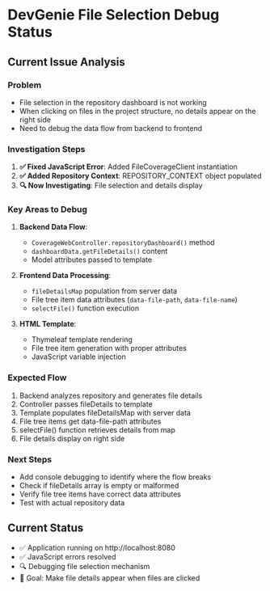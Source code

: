 # DevGenie File Selection Debug Status

## Current Issue Analysis

### Problem
- File selection in the repository dashboard is not working
- When clicking on files in the project structure, no details appear on the right side
- Need to debug the data flow from backend to frontend

### Investigation Steps

1. **✅ Fixed JavaScript Error**: Added FileCoverageClient instantiation
2. **✅ Added Repository Context**: REPOSITORY_CONTEXT object populated  
3. **🔍 Now Investigating**: File selection and details display

### Key Areas to Debug

1. **Backend Data Flow**:
   - `CoverageWebController.repositoryDashboard()` method
   - `dashboardData.getFileDetails()` content
   - Model attributes passed to template

2. **Frontend Data Processing**:
   - `fileDetailsMap` population from server data
   - File tree item data attributes (`data-file-path`, `data-file-name`)
   - `selectFile()` function execution

3. **HTML Template**:
   - Thymeleaf template rendering
   - File tree item generation with proper attributes
   - JavaScript variable injection

### Expected Flow
1. Backend analyzes repository and generates file details
2. Controller passes fileDetails to template  
3. Template populates fileDetailsMap with server data
4. File tree items get data-file-path attributes
5. selectFile() function retrieves details from map
6. File details display on right side

### Next Steps
- Add console debugging to identify where the flow breaks
- Check if fileDetails array is empty or malformed
- Verify file tree items have correct data attributes
- Test with actual repository data

## Current Status
- ✅ Application running on http://localhost:8080
- ✅ JavaScript errors resolved
- 🔍 Debugging file selection mechanism
- 🎯 Goal: Make file details appear when files are clicked
